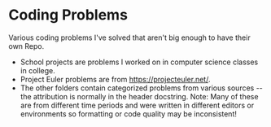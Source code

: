 # Coding Problems
Various coding problems I've solved that aren't big enough to have their own Repo.
* School projects are problems I worked on in computer science classes in college.
* Project Euler problems are from https://projecteuler.net/.
* The other folders contain categorized problems from various sources -- the attribution is normally in the header docstring. 
Note: Many of these are from different time periods and were written in different editors or environments so formatting or code quality may be inconsistent!

